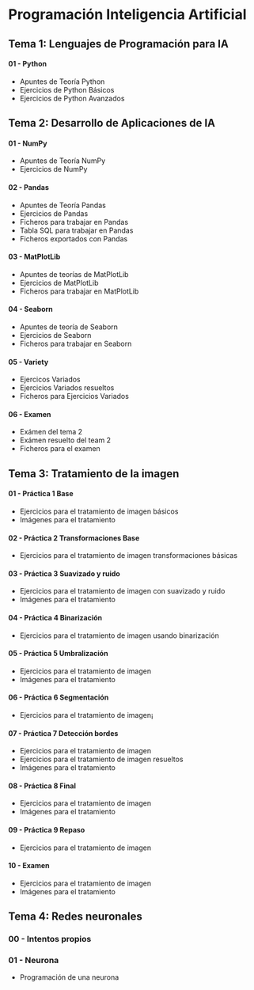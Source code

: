 # Programación Inteligencia Artificial

## Tema 1: Lenguajes de Programación para IA

#### 01 - Python
* Apuntes de Teoría Python
* Ejercicios de Python Básicos
* Ejercicios de Python Avanzados

## Tema 2: Desarrollo de Aplicaciones de IA

#### 01 - NumPy
* Apuntes de Teoría NumPy
* Ejercicios de NumPy

#### 02 - Pandas
* Apuntes de Teoría Pandas
* Ejercicios de Pandas
* Ficheros para trabajar en Pandas
* Tabla SQL para trabajar en Pandas
* Ficheros exportados con Pandas

#### 03 - MatPlotLib
* Apuntes de teorías de MatPlotLib
* Ejercicios de MatPlotLib
* Ficheros para trabajar en MatPlotLib

#### 04 - Seaborn
* Apuntes de teoría de Seaborn
* Ejercicios de Seaborn
* Ficheros para trabajar en Seaborn

#### 05 - Variety
* Ejercicos Variados
* Ejercicios Variados resueltos
* Ficheros para Ejercicios Variados

#### 06 - Examen
* Exámen del tema 2
* Exámen resuelto del team 2
* Ficheros para el examen

## Tema 3: Tratamiento de la imagen

#### 01 - Práctica 1 Base
* Ejercicios para el tratamiento de imagen básicos
* Imágenes para el tratamiento

#### 02 - Práctica 2 Transformaciones Base
* Ejercicios para el tratamiento de imagen transformaciones básicas

#### 03 - Práctica 3 Suavizado y ruido
* Ejercicios para el tratamiento de imagen con suavizado y ruido
* Imágenes para el tratamiento

#### 04 - Práctica 4 Binarización
* Ejercicios para el tratamiento de imagen usando binarización

#### 05 - Práctica 5 Umbralización
* Ejercicios para el tratamiento de imagen
* Imágenes para el tratamiento

#### 06 - Práctica 6 Segmentación
* Ejercicios para el tratamiento de imagen¡

#### 07 - Práctica 7 Detección bordes
* Ejercicios para el tratamiento de imagen
* Ejercicios para el tratamiento de imagen resueltos
* Imágenes para el tratamiento

#### 08 - Práctica 8 Final
* Ejercicios para el tratamiento de imagen
* Imágenes para el tratamiento

#### 09 - Práctica 9 Repaso
* Ejercicios para el tratamiento de imagen

#### 10 - Examen
* Ejercicios para el tratamiento de imagen
* Imágenes para el tratamiento


## Tema 4: Redes neuronales

### 00 - Intentos propios

### 01 - Neurona
* Programación de una neurona
